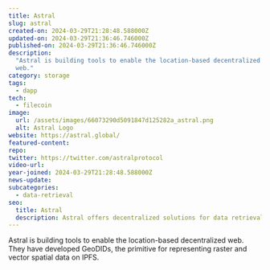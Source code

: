 ```yaml
---
title: Astral
slug: astral
created-on: 2024-03-29T21:28:48.588000Z
updated-on: 2024-03-29T21:36:46.746000Z
published-on: 2024-03-29T21:36:46.746000Z
description:
  "Astral is building tools to enable the location-based decentralized
  web."
category: storage
tags:
  - dapp
tech:
  - filecoin
image:
  url: /assets/images/66073290d5091847d125282a_astral.png
  alt: Astral Logo
website: https://astral.global/
featured-content:
repo:
twitter: https://twitter.com/astralprotocol
video-url:
year-joined: 2024-03-29T21:28:48.588000Z
news-update:
subcategories:
  - data-retrieval
seo:
  title: Astral
  description: Astral offers decentralized solutions for data retrieval and management.
---
```


Astral is building tools to enable the location-based decentralized web. They have developed GeoDIDs, the primitive for representing raster and vector spatial data on IPFS.
